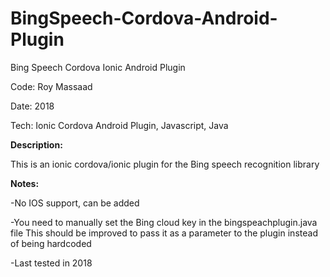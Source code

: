 # BingSpeech-Cordova-Android-Plugin
Bing Speech Cordova Ionic Android Plugin

Code: Roy Massaad

Date: 2018

Tech: Ionic Cordova Android Plugin, Javascript, Java


**Description:**

This is an ionic cordova/ionic plugin for the Bing speech recognition library


**Notes:**

-No IOS support, can be added

-You need to manually set the Bing cloud key in the bingspeachplugin.java file
This should be improved to pass it as a parameter to the plugin instead of being hardcoded

-Last tested in 2018




